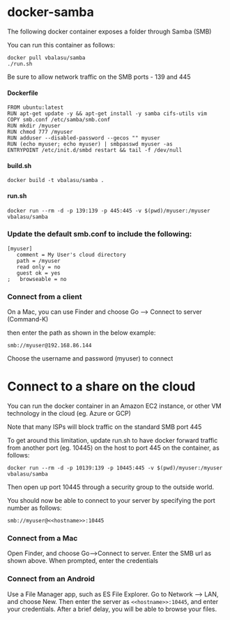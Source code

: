 # docker-samba

The following docker container exposes a folder through Samba (SMB)

You can run this container as follows:

```
docker pull vbalasu/samba
./run.sh
```

Be sure to allow network traffic on the SMB ports - 139 and 445


#### Dockerfile

```
FROM ubuntu:latest
RUN apt-get update -y && apt-get install -y samba cifs-utils vim
COPY smb.conf /etc/samba/smb.conf
RUN mkdir /myuser
RUN chmod 777 /myuser
RUN adduser --disabled-password --gecos "" myuser
RUN (echo myuser; echo myuser) | smbpasswd myuser -as
ENTRYPOINT /etc/init.d/smbd restart && tail -f /dev/null
```


#### build.sh

```
docker build -t vbalasu/samba .
```


#### run.sh

```
docker run --rm -d -p 139:139 -p 445:445 -v $(pwd)/myuser:/myuser vbalasu/samba 
```


### Update the default smb.conf to include the following:

```
[myuser]
   comment = My User's cloud directory
   path = /myuser
   read only = no
   guest ok = yes
;   browseable = no

```

### Connect from a client

On a Mac, you can use Finder and choose Go --> Connect to server (Command-K)

then enter the path as shown in the below example:

```
smb://myuser@192.168.86.144
```

Choose the username and password (myuser) to connect


# Connect to a share on the cloud

You can run the docker container in an Amazon EC2 instance, or other VM technology in the cloud (eg. Azure or GCP)

Note that many ISPs will block traffic on the standard SMB port 445

To get around this limitation, update run.sh to have docker forward traffic from another port (eg. 10445) on the host to port 445 on the container, as follows:

```
docker run --rm -d -p 10139:139 -p 10445:445 -v $(pwd)/myuser:/myuser vbalasu/samba
```

Then open up port 10445 through a security group to the outside world.

You should now be able to connect to your server by specifying the port number as follows:

```
smb://myuser@<<hostname>>:10445
```

### Connect from a Mac

Open Finder, and choose Go-->Connect to server. Enter the SMB url as shown above. When prompted, enter the credentials

### Connect from an Android

Use a File Manager app, such as ES File Explorer. Go to Network --> LAN, and choose New. Then enter the server as `<<hostname>>:10445`, and enter your credentials. After a brief delay, you will be able to browse your files.
